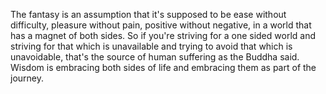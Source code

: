  The fantasy is an assumption that it's supposed to be ease without difficulty, pleasure without pain, positive without negative, in a world that has a magnet of both sides. So if you're striving for a one sided world and striving for that which is unavailable and trying to avoid that which is unavoidable, that's the source of human suffering as the Buddha said. Wisdom is embracing both sides of life and embracing them as part of the journey.